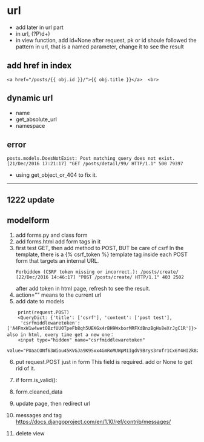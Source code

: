 # url

- add <id> later in url part
- in url, (?P<id>\d+)
- in view function, add id=None after request, pk or id shoule followed the pattern in url,
that is a named parameter, change it to see the result 


## add href in index

    <a href="/posts/{{ obj.id }}/">{{ obj.title }}</a>  <br>

##  dynamic url

- name 
- get_absolute_url
- namespace

## error

```
posts.models.DoesNotExist: Post matching query does not exist.
[21/Dec/2016 17:21:17] "GET /posts/detail/99/ HTTP/1.1" 500 79397
```
- using get_object_or_404 to fix it.



---
## 1222 update

## modelform

1. add forms.py and class form 
2. add forms.html add form tags in it
3. first test GET, then add method to POST, BUT be care of csrf
    In the template, there is a {% csrf_token %} template tag
     inside each POST form that targets an internal URL.
     ```
     Forbidden (CSRF token missing or incorrect.): /posts/create/
    [22/Dec/2016 14:46:17] "POST /posts/create/ HTTP/1.1" 403 2502
     ```
     after add token in html page, refresh to see the result.
4. action="" means to the current url
5. add date to models
```
    print(request.POST)
    <QueryDict: {'title': ['csrf'], 'content': ['post test'],
     'csrfmiddlewaretoken': ['A4FmxW1w4wetOBzfUU0TpeFb8qh5UEKGx4rBH9WxborMRFXdBnzBgHs8eXrJgC1R']}>
also in html, every time get a new one：
    <input type="hidden" name="csrfmiddlewaretoken"
     value="PUaaCONf63Wiou45KVGJa9K9Sxx4GmRoMUWpM1IgdV9Brys3rofr1Cx6Y4HI2k8z">
```
6. put request.POST just in form 
    This field is required.
    add or None to get rid of it.

7. if form.is_valid():

8. form.cleaned_data

9. update page, then redirect url
10. messages and tag
https://docs.djangoproject.com/en/1.10/ref/contrib/messages/

11. delete view

